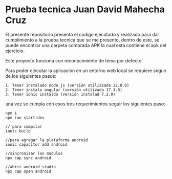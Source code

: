 # Prueba tecnica Juan David Mahecha Cruz

El presente repositorio presenta el codigo ejecutado y realizado para dar cumplimiento a la prueba tecnica que se me presento, dentro de este, se puede encontrar una carpeta combrada APK la cual esta contiene el apk del ejercicio.

Este proyecto funciona con reconocimiento de tema por defecto.

Para poder ejecutar la aplicación en un entorno web local se requiere seguir de los siguientes pasos:

    1. Tener instalado node.js (versión utiliazada 22.0.0)
    2. Tener instalo angular (versión utilizada 17.3.8)
    3. Tener ionic instaldo (versión instalad 7.2.0)

una vez se cumpla con esos tres requerimientos seguir los siguientes paso:

```
npm i
npm run start:dev

// para compilar
ionic build

//para agregar la plataforma android
ionic capacitor add android

//sincronizar los modulos
npx cap sync android

//abrir android studio
npx cap open android

```
